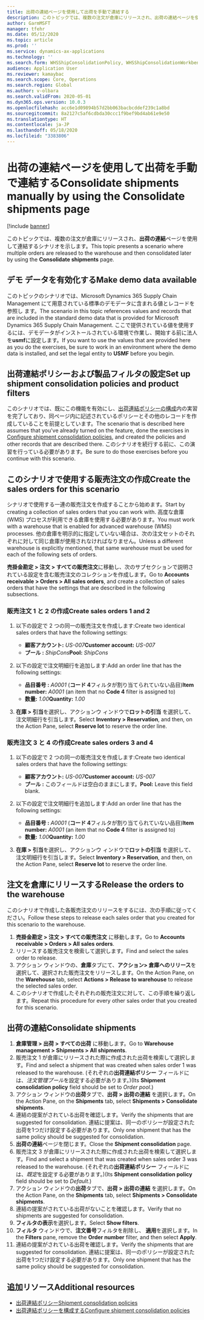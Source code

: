 ```yaml
---
title: 出荷の連結ページを使用して出荷を手動で連結する
description: このトピックでは、複数の注文が倉庫にリリースされ、出荷の連結ページを使用して連結するシナリオを示します。
author: GarmMSFT
manager: tfehr
ms.date: 05/12/2020
ms.topic: article
ms.prod: ''
ms.service: dynamics-ax-applications
ms.technology: ''
ms.search.form: WHSShipConsolidationPolicy, WHSShipConsolidationWorkbench
audience: Application User
ms.reviewer: kamaybac
ms.search.scope: Core, Operations
ms.search.region: Global
ms.author: v-olbara
ms.search.validFrom: 2020-05-01
ms.dyn365.ops.version: 10.0.3
ms.openlocfilehash: acc6e1d09894b57d2bb063bacbcddef239c1a8bd
ms.sourcegitcommit: 8a2127c5af6cdbda30ccc1f9bef9bd4ab61e9e50
ms.translationtype: HT
ms.contentlocale: ja-JP
ms.lasthandoff: 05/18/2020
ms.locfileid: "3383806"
---
```

# <a name="consolidate-shipments-manually-by-using-the-consolidate-shipments-page"></a><span data-ttu-id="f7bb5-103">出荷の連結ページを使用して出荷を手動で連結する</span><span class="sxs-lookup"><span data-stu-id="f7bb5-103">Consolidate shipments manually by using the Consolidate shipments page</span></span>

[!include [banner](../includes/banner.md)]

<span data-ttu-id="f7bb5-104">このトピックでは、複数の注文が倉庫にリリースされ、**出荷の連結**ページを使用して連結するシナリオを示します。</span><span class="sxs-lookup"><span data-stu-id="f7bb5-104">This topic presents a scenario where multiple orders are released to the warehouse and then consolidated later by using the **Consolidate shipments** page.</span></span>

## <a name="make-demo-data-available"></a><span data-ttu-id="f7bb5-105">デモ データを有効化する</span><span class="sxs-lookup"><span data-stu-id="f7bb5-105">Make demo data available</span></span>

<span data-ttu-id="f7bb5-106">このトピックのシナリオでは、Microsoft Dynamics 365 Supply Chain Management にて用意されている標準のデモデータに含まれる値とレコードを参照し ます。</span><span class="sxs-lookup"><span data-stu-id="f7bb5-106">The scenario in this topic references values and records that are included in the standard demo data that is provided for Microsoft Dynamics 365 Supply Chain Management.</span></span> <span data-ttu-id="f7bb5-107">ここで提供されている値を使用するには、デモデータがインストールされている環境で作業し、開始する前に法人を**usmf**に設定します。</span><span class="sxs-lookup"><span data-stu-id="f7bb5-107">If you want to use the values that are provided here as you do the exercises, be sure to work in an environment where the demo data is installed, and set the legal entity to **USMF** before you begin.</span></span>

## <a name="set-up-shipment-consolidation-policies-and-product-filters"></a><span data-ttu-id="f7bb5-108">出荷連結ポリシーおよび製品フィルタの設定</span><span class="sxs-lookup"><span data-stu-id="f7bb5-108">Set up shipment consolidation policies and product filters</span></span>

<span data-ttu-id="f7bb5-109">このシナリオでは、既にこの機能を有効にし、[出荷連結ポリシーの構成](configure-shipment-consolidation-policies.md)内の実習を完了しており、同ページ内に記述されているポリシーとその他のレコードを作成していることを前提としています。</span><span class="sxs-lookup"><span data-stu-id="f7bb5-109">The scenario that is described here assumes that you've already turned on the feature, done the exercises in [Configure shipment consolidation policies](configure-shipment-consolidation-policies.md), and created the policies and other records that are described there.</span></span> <span data-ttu-id="f7bb5-110">このシナリオを続行する前に、この演習を行っている必要があります。</span><span class="sxs-lookup"><span data-stu-id="f7bb5-110">Be sure to do those exercises before you continue with this scenario.</span></span>

## <a name="create-the-sales-orders-for-this-scenario"></a><span data-ttu-id="f7bb5-111">このシナリオで使用する販売注文の作成</span><span class="sxs-lookup"><span data-stu-id="f7bb5-111">Create the sales orders for this scenario</span></span>

<span data-ttu-id="f7bb5-112">シナリオで使用する一連の販売注文を作成することから始めます。</span><span class="sxs-lookup"><span data-stu-id="f7bb5-112">Start by creating a collection of sales orders that you can work with.</span></span> <span data-ttu-id="f7bb5-113">高度な倉庫 (WMS) プロセスが利用できる倉庫を使用する必要があります。</span><span class="sxs-lookup"><span data-stu-id="f7bb5-113">You must work with a warehouse that is enabled for advanced warehouse (WMS) processes.</span></span> <span data-ttu-id="f7bb5-114">他の倉庫を明示的に指定していない場合は、次の注文セットのそれぞれに対して同じ倉庫が使用されなければなりません。</span><span class="sxs-lookup"><span data-stu-id="f7bb5-114">Unless a different warehouse is explicitly mentioned, that same warehouse must be used for each of the following sets of orders.</span></span>

<span data-ttu-id="f7bb5-115">**売掛金勘定  \> 注文 \> すべての販売注文**に移動し、次のサブセクションで説明されている設定を含む販売注文のコレクションを作成します。</span><span class="sxs-lookup"><span data-stu-id="f7bb5-115">Go to **Accounts receivable \> Orders \> All sales orders**, and create a collection of sales orders that have the settings that are described in the following subsections.</span></span>

### <a name="create-sales-orders-1-and-2"></a><span data-ttu-id="f7bb5-116">販売注文 1 と 2 の作成</span><span class="sxs-lookup"><span data-stu-id="f7bb5-116">Create sales orders 1 and 2</span></span>

1. <span data-ttu-id="f7bb5-117">以下の設定で 2 つの同一の販売注文を作成します:</span><span class="sxs-lookup"><span data-stu-id="f7bb5-117">Create two identical sales orders that have the following settings:</span></span>

    - <span data-ttu-id="f7bb5-118">**顧客アカウント:** *US-007*</span><span class="sxs-lookup"><span data-stu-id="f7bb5-118">**Customer account:** *US-007*</span></span>
    - <span data-ttu-id="f7bb5-119">**プール :** *ShipCons*</span><span class="sxs-lookup"><span data-stu-id="f7bb5-119">**Pool:** *ShipCons*</span></span>

1. <span data-ttu-id="f7bb5-120">以下の設定で注文明細行を追加します:</span><span class="sxs-lookup"><span data-stu-id="f7bb5-120">Add an order line that has the following settings:</span></span>

    - <span data-ttu-id="f7bb5-121">**品目番号 :** *A0001* (**コード 4**フィルタが割り当てられていない品目)</span><span class="sxs-lookup"><span data-stu-id="f7bb5-121">**Item number:** *A0001* (an item that no **Code 4** filter is assigned to)</span></span>
    - <span data-ttu-id="f7bb5-122">**数量:** *1.00*</span><span class="sxs-lookup"><span data-stu-id="f7bb5-122">**Quantity:** *1.00*</span></span>

1. <span data-ttu-id="f7bb5-123">**在庫 \> 引当**を選択し、アクションウ ィンドウで**ロットの引当** を選択して、注文明細行を引当します。</span><span class="sxs-lookup"><span data-stu-id="f7bb5-123">Select **Inventory \> Reservation**, and then, on the Action Pane, select **Reserve lot** to reserve the order line.</span></span>

### <a name="create-sales-orders-3-and-4"></a><span data-ttu-id="f7bb5-124">販売注文 3 と 4 の作成</span><span class="sxs-lookup"><span data-stu-id="f7bb5-124">Create sales orders 3 and 4</span></span>

1. <span data-ttu-id="f7bb5-125">以下の設定で 2 つの同一の販売注文を作成します:</span><span class="sxs-lookup"><span data-stu-id="f7bb5-125">Create two identical sales orders that have the following settings:</span></span>

    - <span data-ttu-id="f7bb5-126">**顧客アカウント:** *US-007*</span><span class="sxs-lookup"><span data-stu-id="f7bb5-126">**Customer account:** *US-007*</span></span>
    - <span data-ttu-id="f7bb5-127">**プール :** このフィールドは空白のままにします。</span><span class="sxs-lookup"><span data-stu-id="f7bb5-127">**Pool:** Leave this field blank.</span></span>

1. <span data-ttu-id="f7bb5-128">以下の設定で注文明細行を追加します:</span><span class="sxs-lookup"><span data-stu-id="f7bb5-128">Add an order line that has the following settings:</span></span>

    - <span data-ttu-id="f7bb5-129">**品目番号 :** *A0001* (**コード 4**フィルタが割り当てられていない品目)</span><span class="sxs-lookup"><span data-stu-id="f7bb5-129">**Item number:** *A0001* (an item that no **Code 4** filter is assigned to)</span></span>
    - <span data-ttu-id="f7bb5-130">**数量:** *1.00*</span><span class="sxs-lookup"><span data-stu-id="f7bb5-130">**Quantity:** *1.00*</span></span>

1. <span data-ttu-id="f7bb5-131">**在庫 \> 引当**を選択し、アクションウ ィンドウで**ロットの引当** を選択して、注文明細行を引当します。</span><span class="sxs-lookup"><span data-stu-id="f7bb5-131">Select **Inventory \> Reservation**, and then, on the Action Pane, select **Reserve lot** to reserve the order line.</span></span>

## <a name="release-the-orders-to-the-warehouse"></a><span data-ttu-id="f7bb5-132">注文を倉庫にリリースする</span><span class="sxs-lookup"><span data-stu-id="f7bb5-132">Release the orders to the warehouse</span></span>

<span data-ttu-id="f7bb5-133">このシナリオで作成した各販売注文のリリースをするには、次の手順に従ってください。</span><span class="sxs-lookup"><span data-stu-id="f7bb5-133">Follow these steps to release each sales order that you created for this scenario to the warehouse.</span></span>

1. <span data-ttu-id="f7bb5-134">**売掛金勘定 \> 注文 \> すべての販売注文** に移動します。</span><span class="sxs-lookup"><span data-stu-id="f7bb5-134">Go to **Accounts receivable \> Orders \> All sales orders**.</span></span>
1. <span data-ttu-id="f7bb5-135">リリースする販売注文を検索して選択します。</span><span class="sxs-lookup"><span data-stu-id="f7bb5-135">Find and select the sales order to release.</span></span>
1. <span data-ttu-id="f7bb5-136">アクション ウィンドウの、**倉庫**タブにて、**アクション\> 倉庫へのリリース**を選択して、選択された販売注文をリリースします。</span><span class="sxs-lookup"><span data-stu-id="f7bb5-136">On the Action Pane, on the **Warehouse** tab, select **Actions \> Release to warehouse** to release the selected sales order.</span></span>
1. <span data-ttu-id="f7bb5-137">このシナリオで作成したそれぞれの販売注文に対して、この手順を繰り返します。</span><span class="sxs-lookup"><span data-stu-id="f7bb5-137">Repeat this procedure for every other sales order that you created for this scenario.</span></span>

## <a name="consolidate-shipments"></a><span data-ttu-id="f7bb5-138">出荷の連結</span><span class="sxs-lookup"><span data-stu-id="f7bb5-138">Consolidate shipments</span></span>

1. <span data-ttu-id="f7bb5-139">**倉庫管理 \> 出荷 \> すべての出荷** に移動します。</span><span class="sxs-lookup"><span data-stu-id="f7bb5-139">Go to **Warehouse management \> Shipments \> All shipments**.</span></span>
1. <span data-ttu-id="f7bb5-140">販売注文 1 が倉庫にリリースされた際に作成された出荷を検索して選択します。</span><span class="sxs-lookup"><span data-stu-id="f7bb5-140">Find and select a shipment that was created when sales order 1 was released to the warehouse.</span></span> <span data-ttu-id="f7bb5-141">(それぞれの**出荷連結ポリシー** フィールドには、*注文管理プール*を設定する必要があります。)</span><span class="sxs-lookup"><span data-stu-id="f7bb5-141">(Its **Shipment consolidation policy** field should be set to *Order pool*.)</span></span>
1. <span data-ttu-id="f7bb5-142">アクション ウィンドウの**出荷**タブで、**出荷 \> 出荷の連結** を選択します。</span><span class="sxs-lookup"><span data-stu-id="f7bb5-142">On the Action Pane, on the **Shipments** tab, select **Shipments \> Consolidate shipments**.</span></span>
1. <span data-ttu-id="f7bb5-143">連結の提案がされている出荷を確認します。</span><span class="sxs-lookup"><span data-stu-id="f7bb5-143">Verify the shipments that are suggested for consolidation.</span></span> <span data-ttu-id="f7bb5-144">連結に提案は、同一のポリシーが設定された出荷を1つだけ設定する必要があります。</span><span class="sxs-lookup"><span data-stu-id="f7bb5-144">Only one shipment that has the same policy should be suggested for consolidation.</span></span>
1. <span data-ttu-id="f7bb5-145">**出荷の連結**ページを閉じます。</span><span class="sxs-lookup"><span data-stu-id="f7bb5-145">Close the **Shipment consolidation** page.</span></span>
1. <span data-ttu-id="f7bb5-146">販売注文 3 が倉庫にリリースされた際に作成された出荷を検索して選択します。</span><span class="sxs-lookup"><span data-stu-id="f7bb5-146">Find and select a shipment that was created when sales order 3 was released to the warehouse.</span></span> <span data-ttu-id="f7bb5-147">(それぞれの**出荷連結ポリシー** フィールドには、*既定*を設定する必要があります。)</span><span class="sxs-lookup"><span data-stu-id="f7bb5-147">(Its **Shipment consolidation policy** field should be set to *Default*.)</span></span>
1. <span data-ttu-id="f7bb5-148">アクション ウィンドウの**出荷**タブで、**出荷 \> 出荷の連結** を選択します。</span><span class="sxs-lookup"><span data-stu-id="f7bb5-148">On the Action Pane, on the **Shipments** tab, select **Shipments \> Consolidate shipments**.</span></span>
1. <span data-ttu-id="f7bb5-149">連結の提案がされている出荷がないことを確認します。</span><span class="sxs-lookup"><span data-stu-id="f7bb5-149">Verify that no shipments are suggested for consolidation.</span></span>
1. <span data-ttu-id="f7bb5-150">**フィルタの表示**を選択します。</span><span class="sxs-lookup"><span data-stu-id="f7bb5-150">Select **Show filters**.</span></span>
1. <span data-ttu-id="f7bb5-151">**フィルタ** ウィンドウで、**注文番号**フィルタを削除し、 **適用**を選択します。</span><span class="sxs-lookup"><span data-stu-id="f7bb5-151">In the **Filters** pane, remove the **Order number** filter, and then select **Apply**.</span></span>
1. <span data-ttu-id="f7bb5-152">連結の提案がされている出荷を確認します。</span><span class="sxs-lookup"><span data-stu-id="f7bb5-152">Verify the shipments that are suggested for consolidation.</span></span> <span data-ttu-id="f7bb5-153">連結に提案は、同一のポリシーが設定された出荷を1つだけ設定する必要があります。</span><span class="sxs-lookup"><span data-stu-id="f7bb5-153">Only one shipment that has the same policy should be suggested for consolidation.</span></span>

## <a name="additional-resources"></a><span data-ttu-id="f7bb5-154">追加リソース</span><span class="sxs-lookup"><span data-stu-id="f7bb5-154">Additional resources</span></span>

- [<span data-ttu-id="f7bb5-155">出荷連結ポリシー</span><span class="sxs-lookup"><span data-stu-id="f7bb5-155">Shipment consolidation policies</span></span>](about-shipment-consolidation-policies.md)
- [<span data-ttu-id="f7bb5-156">出荷連結ポリシーを構成する</span><span class="sxs-lookup"><span data-stu-id="f7bb5-156">Configure shipment consolidation policies</span></span>](configure-shipment-consolidation-policies.md)